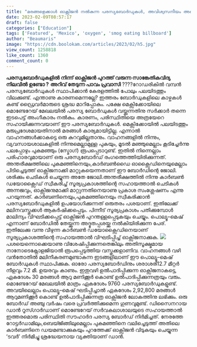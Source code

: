 ```yaml
---
title: "മരങ്ങളെക്കാൾ ഓക്സിജൻ നൽകുന്ന പരസ്യബോർഡുകൾ, അവിശ്വസനീയം അല്ലെ? വായിക്കാം"
date: 2023-02-09T08:57:17
draft: false
categories: ["Education"]
tags: ['Featured', 'Mexico', 'oxygen', 'smog eating billboard']
author: "Beaumaris"
image: "https://cdn.boolokam.com/articles/2023/02/h5.jpg"
view_count: 1258818
like_count: 1360
comment_count: 0
---
```


**പരസ്യബോർഡുകളിൽ നിന്ന് ഓക്സിജൻ പുറത്ത് വരുന്ന സാങ്കേതികവിദ്യ നിലവിൽ ഉണ്ടോ ?** **അറിവ് തേടുന്ന പാവം പ്രവാസി** ????റോഡരികിൽ വമ്പൻ പരസ്യബോർഡുകൾ സ്ഥാപിക്കാൻ കേരളത്തിൽ പോലും പലയിടത്തും വിലക്കുണ്ട്. എന്താണു കാരണമെന്നല്ലേ? ഇത്തരം ബോർഡുകളിലെ കാഴ്ചകൾ കണ്ട് ഡ്രൈവർമാരുടെ ശ്രദ്ധ മാറിപ്പോകും. പക്ഷേ മെക്സിക്കോയിലെ മൊണ്ടേറേയ് മേഖലയിൽ പരസ്യ ബോർഡുകൾ വയ്ക്കുന്നതിനു സർക്കാർ തന്നെ ഇടപെട്ട് അംഗീകാരം നൽകും. കാരണം, പരിസ്ഥിതിയെ അത്രയേറെ സഹായിക്കുന്നവയാണ് ഈ പരസ്യബോർഡുകൾ. മെക്സിക്കോയിൽ പലയിടത്തും മരുപ്രദേശമായതിനാൽ മരങ്ങൾ കാര്യമായിട്ടില്ല. എന്നാൽ വാഹനങ്ങൾക്കാകട്ടെ ഒരു കുറവുമില്ലതാനും. വാഹനങ്ങളിൽ നിന്നും, വ്യവസായശാലകളിൽ നിന്നുമെല്ലാമുള്ള പുകയും, മൂടൽ മഞ്ഞുമെല്ലാം കൂടിച്ചേർന്നു പലപ്പോഴും പുകമഞ്ഞും (സ്മോഗ്) രൂപപ്പെടാറുണ്ട്. ഇതിൽ നിന്നെല്ലാം പരിഹാരവുമായാണ് ഒരു പരസ്യബോർഡ് രംഗത്തെത്തിയിരിക്കുന്നത്. അന്തരീക്ഷത്തിലെ പുകമഞ്ഞിനെയും,കാർബൺഡൈ ഓക്സൈഡിനെയുമെല്ലാം പിടിച്ചെടുത്ത് ഓക്സിജനാക്കി മാറ്റുകയെന്നതാണ് ഈ ബോർഡിന്റെ ജോലി. ശരിക്കും ചെടികൾ ചെയ്യുന്ന അതേ ജോലി.അന്തരീക്ഷത്തിൽ നിന്നു കാർബൺ ഡയോക്സൈഡ് സ്വീകരിച്ച് സൂര്യപ്രകാശത്തിന്റെ സഹായത്താൽ ചെടികൾ അന്നജവും, ഓക്സിജനുമാക്കി മാറ്റുന്നതിനെയാണു പ്രകാശ സംശ്ലേഷണം എന്നു പറയുന്നത്. കാർബണിനെയും,പുകമഞ്ഞിനെയും സ്വീകരിക്കാൻ പരസ്യബോർഡുകളിൽ ഉപയോഗിക്കുന്നത് ഒരുതരം പശയാണ്. ഇതിലേക്ക് മലിനവസ്തുക്കൾ ആകർഷിക്കപ്പെടും. പിന്നീട് സൂര്യപ്രകാശം പതിക്കുമ്പോൾ മാലിന്യം വിഘടിക്കപ്പെട്ട് ഓക്സിജൻ പുറന്തള്ളപ്പെടുകയും ചെയ്യും. പൊല്യൂ–മെഷ് എന്നാണ് ബോർഡിൽ തേയ്ക്കുന്ന അദ്ഭുതപ്പശയ്ക്കു നൽകിയിരിക്കുന്ന പേര്. ഇതിലേക്കു വന്നു വീഴുന്ന കാർബൺ ഡയോക്സൈഡിനെയാണ് സൂര്യപ്രകാശത്തിന്റെ സഹായത്താൽ വിഘടിപ്പിച്ച് ഓക്സിജനാക്കുക. ![](https://cdn.boolokam.com/articles/2023/02/22333.jpg)പശയെന്നൊക്കെയാണു വിശേഷിപ്പിക്കുന്നതെങ്കിലും അതിസൂക്ഷ്മമായ നാനോടെക്നോളജിയാൽ രൂപപ്പെടുത്തിയ വസ്തുക്കളാണിവ. വാഹനങ്ങള്‍ വഴി വൻതോതിൽ മലിനീകരണമുണ്ടാകുന്ന ഇടങ്ങളിലാണ് ഈ പൊല്യൂ–മെഷ് ബോർഡുകൾ സ്ഥാപിക്കുക. ഓരോ പരസ്യബോർഡിനും ശരാശരി12.7 മീറ്റർ നീളവും 7.2 മീ. ഉയരവും കാണും. ഇതുവഴി ഉൽപാദിപ്പിക്കുന്ന ഓക്സിജനാകട്ടെ, ഏകദേശം 30 മരങ്ങൾ ആറു മണിക്കൂർ കൊണ്ട് ഉൽപാദിപ്പിക്കുന്നത്രയും വരും. മൊണ്ടേറേയ് മേഖലയിൽ മാത്രം ഏകദേശം 9760 പരസ്യബോർഡുകളുണ്ട്. അവയിലെല്ലാം പൊല്യൂ–മെഷ് ഘടിപ്പിച്ചാൽ ഏകദേശം 2,92,800 മരങ്ങൾ ആറുമണിക്കൂർ കൊണ്ട് ഉൽപാദിപ്പിക്കുന്നത്ര ഓക്സിജൻ ലോകത്തിനു ലഭിക്കും. ഒരു ബോർഡ് അഞ്ചു വർഷം വരെ പ്രവർത്തിക്കുമെന്ന ഗുണവുമുണ്ട്. ഡിസൈനറായ ഡാൻ റൂസ്ഗാർഡാണ് മൊണ്ടേറേയ് സർവകലാശാലയുടെ സഹായത്താൽ ഇത്തരമൊരു പരിസ്ഥിതി സൗഹാർദ പരസ്യ ബോർഡ് നിർമിച്ചത്. നേരത്തേ റോട്ടർഡാമിലും,ബെയ്ജിങ്ങിലുമെല്ലാം പുകമഞ്ഞിനെ വലിച്ചെടുത്ത് അതിലെ കാർബണിനെ ഡയമണ്ടാക്കുകയും പുറത്തേക്ക് ഓക്സിജൻ വിടുകയും ചെയ്യുന്ന ‘ടവർ’ നിർമിച്ചു ശ്രദ്ധേയനായ വ്യക്തിയാണ് ഡാൻ.
